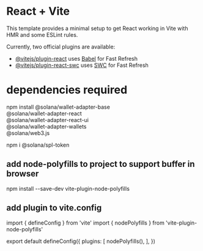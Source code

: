 # React + Vite

This template provides a minimal setup to get React working in Vite with HMR and some ESLint rules.

Currently, two official plugins are available:

- [@vitejs/plugin-react](https://github.com/vitejs/vite-plugin-react/blob/main/packages/plugin-react/README.md) uses [Babel](https://babeljs.io/) for Fast Refresh
- [@vitejs/plugin-react-swc](https://github.com/vitejs/vite-plugin-react-swc) uses [SWC](https://swc.rs/) for Fast Refresh

# dependencies required

npm install @solana/wallet-adapter-base \
    @solana/wallet-adapter-react \
    @solana/wallet-adapter-react-ui \
    @solana/wallet-adapter-wallets \
    @solana/web3.js

npm i @solana/spl-token

## add node-polyfills to project to support buffer in browser
npm install --save-dev vite-plugin-node-polyfills

## add plugin to vite.config
import { defineConfig } from 'vite'
import { nodePolyfills } from 'vite-plugin-node-polyfills'

export default defineConfig({ 
   plugins: [
     nodePolyfills(),
    ],
})
